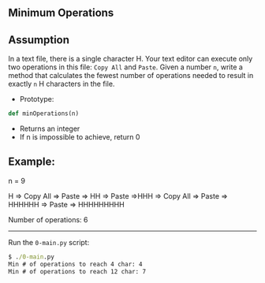 ## Minimum Operations

Assumption
--
In a text file, there is a single character H. Your text editor can execute only two operations in this file: `Copy All` and `Paste`. Given a number `n`, write a method that calculates the fewest number of operations needed to result in exactly `n` H characters in the file.

- Prototype:
```py
def minOperations(n)
```
* Returns an integer
* If n is impossible to achieve, return 0

Example:
--

n = 9

H => Copy All => Paste => HH => Paste =>HHH => Copy All => Paste => HHHHHH => Paste => HHHHHHHHH

Number of operations: 6

---

Run the `0-main.py` script:

```cmd
$ ./0-main.py 
Min # of operations to reach 4 char: 4
Min # of operations to reach 12 char: 7
```
